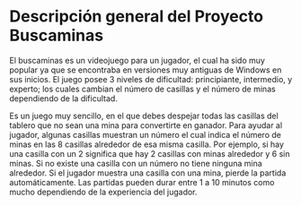 # Descripción general del Proyecto Buscaminas 

El buscaminas es un videojuego para un jugador, el cual ha sido muy popular ya que se encontraba en versiones muy antiguas de Windows en sus inicios. El juego posee 3 niveles de dificultad: principiante, intermedio, y experto; los cuales cambian el número de casillas y el número de minas dependiendo de la dificultad.

Es un juego muy sencillo, en el que debes despejar todas las casillas del tablero que no sean una mina para convertirte en ganador. Para ayudar al jugador, algunas casillas muestran un número el cual indica el número de minas en las 8 casillas alrededor de esa misma casilla. Por ejemplo, si hay una casilla con un 2 significa que hay 2 casillas con minas alrededor y 6 sin minas. Si no existe una casilla con un número no tiene ninguna mina alrededor. Si el jugador muestra una casilla con una mina, pierde la partida automáticamente. Las partidas pueden durar entre 1 a 10 minutos como mucho dependiendo de la experiencia del jugador.
